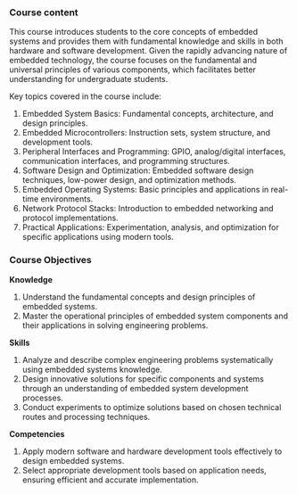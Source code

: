 ### **Course content**

This course introduces students to the core concepts of embedded systems and provides them with fundamental knowledge and skills in both hardware and software development. Given the rapidly advancing nature of embedded technology, the course focuses on the fundamental and universal principles of various components, which facilitates better understanding for undergraduate students.

Key topics covered in the course include:

1. Embedded System Basics: Fundamental concepts, architecture, and design principles.
2. Embedded Microcontrollers: Instruction sets, system structure, and development tools.
3. Peripheral Interfaces and Programming: GPIO, analog/digital interfaces, communication interfaces, and programming structures.
4. Software Design and Optimization: Embedded software design techniques, low-power design, and optimization methods.
5. Embedded Operating Systems: Basic principles and applications in real-time environments.
6. Network Protocol Stacks: Introduction to embedded networking and protocol implementations.
7. Practical Applications: Experimentation, analysis, and optimization for specific applications using modern tools.

### **Course Objectives**

**Knowledge**

1. Understand the fundamental concepts and design principles of embedded systems.
2. Master the operational principles of embedded system components and their applications in solving engineering problems.

**Skills**

1. Analyze and describe complex engineering problems systematically using embedded systems knowledge.
2. Design innovative solutions for specific components and systems through an understanding of embedded system development processes.
3. Conduct experiments to optimize solutions based on chosen technical routes and processing techniques.

**Competencies**

1. Apply modern software and hardware development tools effectively to design embedded systems.
2. Select appropriate development tools based on application needs, ensuring efficient and accurate implementation.